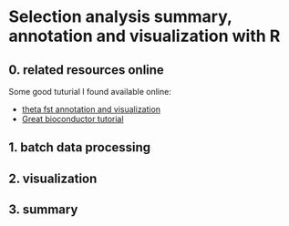 # Selection analysis summary, annotation and visualization with R

## 0. related resources online

Some good tuturial I found available online:
- [theta fst annotation and visualization](https://jyanglab.com/AGRO-932/chapters/a1.2-lab/w5lab.html#1)
- [Great bioconductor tutorial](https://uclouvain-cbio.github.io/BSS2019/03_CoreApproachesInBioconductor.html)


## 1. batch data processing

## 2. visualization

## 3. summary
